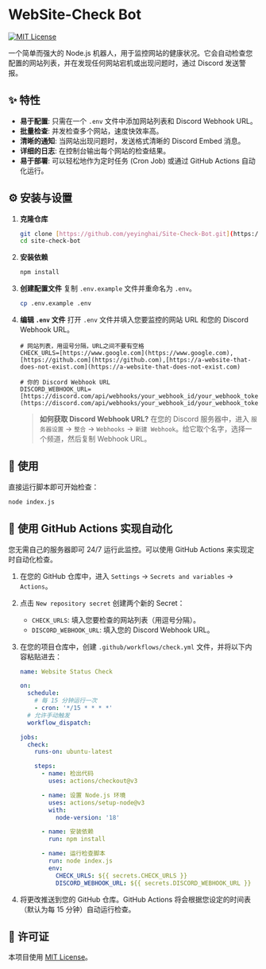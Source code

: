 # WebSite-Check Bot

[![MIT License](https://img.shields.io/badge/License-MIT-green.svg)](https://choosealicense.com/licenses/mit/)

一个简单而强大的 Node.js 机器人，用于监控网站的健康状况。它会自动检查您配置的网站列表，并在发现任何网站宕机或出现问题时，通过 Discord 发送警报。

## ✨ 特性

-   **易于配置**: 只需在一个 `.env` 文件中添加网站列表和 Discord Webhook URL。
-   **批量检查**: 并发检查多个网站，速度快效率高。
-   **清晰的通知**: 当网站出现问题时，发送格式清晰的 Discord Embed 消息。
-   **详细的日志**: 在控制台输出每个网站的检查结果。
-   **易于部署**: 可以轻松地作为定时任务 (Cron Job) 或通过 GitHub Actions 自动化运行。

## ⚙️ 安装与设置

1.  **克隆仓库**
    ```bash
    git clone [https://github.com/yeyinghai/Site-Check-Bot.git](https://github.com/yeyinghai/Site-Check-Bot.git)
    cd site-check-bot
    ```

2.  **安装依赖**
    ```bash
    npm install
    ```

3.  **创建配置文件**
    复制 `.env.example` 文件并重命名为 `.env`。
    ```bash
    cp .env.example .env
    ```

4.  **编辑 `.env` 文件**
    打开 `.env` 文件并填入您要监控的网站 URL 和您的 Discord Webhook URL。
    ```env
    # 网站列表，用逗号分隔，URL之间不要有空格
    CHECK_URLS=[https://www.google.com](https://www.google.com),[https://github.com](https://github.com),[https://a-website-that-does-not-exist.com](https://a-website-that-does-not-exist.com)

    # 你的 Discord Webhook URL
    DISCORD_WEBHOOK_URL=[https://discord.com/api/webhooks/your_webhook_id/your_webhook_token](https://discord.com/api/webhooks/your_webhook_id/your_webhook_token)
    ```
    > **如何获取 Discord Webhook URL?**
    > 在您的 Discord 服务器中，进入 `服务器设置` -> `整合` -> `Webhooks` -> `新建 Webhook`。给它取个名字，选择一个频道，然后复制 Webhook URL。

## 🚀 使用

直接运行脚本即可开始检查：
```bash
node index.js
```

## 🤖 使用 GitHub Actions 实现自动化

您无需自己的服务器即可 24/7 运行此监控。可以使用 GitHub Actions 来实现定时自动化检查。

1.  在您的 GitHub 仓库中，进入 `Settings` -> `Secrets and variables` -> `Actions`。
2.  点击 `New repository secret` 创建两个新的 Secret：
    * `CHECK_URLS`: 填入您要检查的网站列表（用逗号分隔）。
    * `DISCORD_WEBHOOK_URL`: 填入您的 Discord Webhook URL。
3.  在您的项目仓库中，创建 `.github/workflows/check.yml` 文件，并将以下内容粘贴进去：

    ```yaml
    name: Website Status Check

    on:
      schedule:
        # 每 15 分钟运行一次
        - cron: '*/15 * * * *'
      # 允许手动触发
      workflow_dispatch:

    jobs:
      check:
        runs-on: ubuntu-latest

        steps:
          - name: 检出代码
            uses: actions/checkout@v3

          - name: 设置 Node.js 环境
            uses: actions/setup-node@v3
            with:
              node-version: '18'

          - name: 安装依赖
            run: npm install

          - name: 运行检查脚本
            run: node index.js
            env:
              CHECK_URLS: ${{ secrets.CHECK_URLS }}
              DISCORD_WEBHOOK_URL: ${{ secrets.DISCORD_WEBHOOK_URL }}
    ```
4.  将更改推送到您的 GitHub 仓库。GitHub Actions 将会根据您设定的时间表（默认为每 15 分钟）自动运行检查。

## 📜 许可证

本项目使用 [MIT License](LICENSE)。
